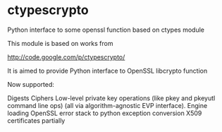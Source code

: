 ctypescrypto
============

Python interface to some openssl function based on ctypes module

This module is based on works from

http://code.google.com/p/ctypescrypto/

It is aimed to provide Python interface to OpenSSL libcrypto function

Now supported:

Digests
Ciphers
Low-level private key operations (like pkey and pkeyutl command line ops)
(all via algorithm-agnostic EVP interface).
Engine loading
OpenSSL error stack to python exception conversion
X509 certificates partially

